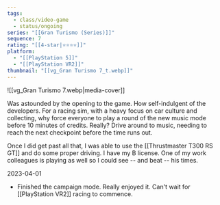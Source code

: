 ```yaml
---
tags:
  - class/video-game
  - status/ongoing
series: "[[Gran Turismo (Series)]]"
sequence: 7
rating: "[[4-star|⭐️⭐️⭐️⭐️]]"
platform:
  - "[[PlayStation 5]]"
  - "[[PlayStation VR2]]"
thumbnail: "[[vg_Gran Turismo 7_t.webp]]"
---
```

 ![[vg_Gran Turismo 7.webp|media-cover]]
 
Was astounded by the opening to the game. How self-indulgent of the developers. For a racing sim, with a heavy focus on car culture and collecting, why force everyone to play a round of the new music mode before 10 minutes of credits. Really? Drive around to music, needing to reach the next checkpoint before the time runs out.

Once I did get past all that, I was able to use the [[Thrustmaster T300 RS GT]] and do some proper driving. I have my B license. One of my work colleagues is playing as well so I could see -- and beat -- his times.

2023-04-01
- Finished the campaign mode. Really enjoyed it. Can't wait for [[PlayStation VR2]] racing to commence.